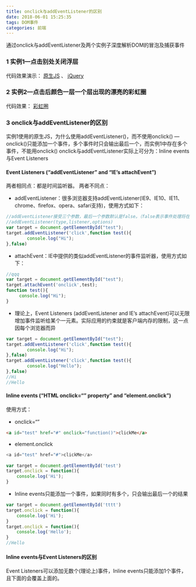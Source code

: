 ```yaml
---
title: onclick与addEventListener的区别
date: 2018-06-01 15:25:35
tags: DOM事件
categories: 前端
---
```


通过onclick与addEventListener及两个实例子深度解析DOM的冒泡及捕获事件
<escape><!-- more --></escape>
### 1  实例1—点击别处关闭浮层
代码效果演示： [原生JS](http://js.jirengu.com/voqayujovi/1/edit?html,css,js,output)  、  [jQuery](http://js.jirengu.com/redaxabamu/1/edit?html,css,js,output) 
### 2  实例2—点击后颜色一层一个层出现的漂亮的彩虹圈
代码效果： [彩虹圈](http://js.jirengu.com/havaruyele/1/edit?html,css,js,output) 
### 3  onclick与addEventListener的区别
实例1使用的原生JS，为什么使用addEventListener()，而不使用onclick() —onclick()只能添加一个事件，多个事件时只会输出最后一个，而实例1中存在多个事件，不能用onclick()
onclick与addEventListener实际上可分为：Inline events与Event Listeners
####  Event Listeners (“addEventListener” and “IE’s attachEvent”)
两者相同点：都是时间监听器。
两者不同点：
* addEventListener：很多浏览器支持addEventListener(IE9、IE10、IE11、chrome、firefox、opera、safari支持)，使用方式如下：
```javascript
//addEventListener接受三个参数，最后一个参数默认是false。（false表示事件处理将在冒泡阶段执行，true表示事件处理将在捕获阶段执行）
//addEventListener(type,listener,options) 
var target = document.getElementById("test");
target.addEventListener('click',function test(){
        console.log("Hi");
},false)
```
* attachEvent：IE中提供的类似addEventListener的事件监听器，使用方式如下：
```javascript
//qqq
var target = document.getElementById("test");
target.attachEvent('onclick',test);
function test(){
     console.log("Hi");
}		
```
* 理论上，Event Listeners (addEventListener and IE’s attachEvent)可以无限增加事件监听给某个一元素。实际应用的约束就是客户端内存的限制，这一点因每个浏览器而异
```javascript
var target = document.getElementById("test");
target.addEventListener('click',function test(){
        console.log("Hi");
},false)
target.addEventListener('click',function test(){
        console.log("Hello");
},false)
//Hi
//Hello
```
#### Inline events (“HTML onclick=“” property” and “element.onclick”)
使用方式：
* onclick=“”　
```html
<a id="test" href="#" onclick="function()">clickMe</a>
```
* element.onclick
```javascript
<a id="test" href="#">clickMe</a>
 
var target = document.getElementById('test')
target.onclick = function(){
    console.log('Hi');
}
```
* Inline events只能添加一个事件，如果同时有多个，只会输出最后一个的结果
```javascript
var target = document.getElementById('tttt')
target.onclick = function(){
    console.log('Hi');
}
target.onclick = function(){
    console.log('Hello');
}
//Hello
```

#### Inline events与Event Listeners的区别
Event Listeners可以添加无数个(理论上)事件，Inline events只能添加1个事件，且下面的会覆盖上面的。
